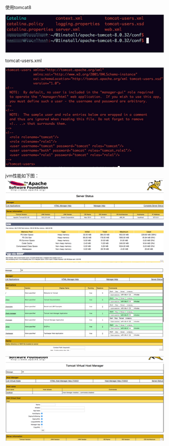 使用tomcat8

![](media/15080729523470.jpg)


tomcat-users.xml

![](media/15080729885238.jpg)


jvm性能如下图：
![](media/15080736393259.jpg)



![](media/15080736854020.jpg)


![](media/15080738888253.jpg)




